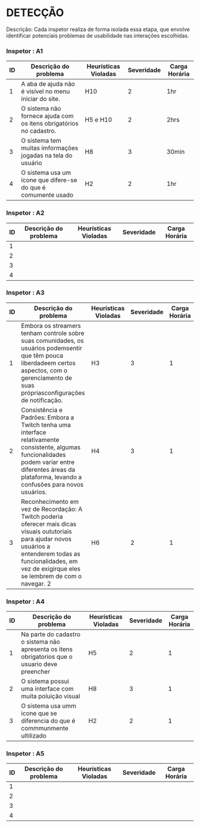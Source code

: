# DETECÇÃO

Descrição: Cada inspetor realiza de forma isolada essa etapa, que envolve identificar potenciais problemas de usabilidade nas interações escolhidas.

### Inspetor : A1

| ID | Descrição do problema | Heurísticas Violadas | Severidade | Carga Horária |
|----|-----------------------|----------------------|------------|---------------|
|  1 |A aba de ajuda não é visível no menu iniciar do site.                       |       H10               |     2       |       1hr        |
|  2 | O sistema não fornece ajuda com os itens obrigatórios no cadastro.                      |       H5 e H10               |       2     |       2hrs        |
|  3 | O sistema tem muitas imformações jogadas na tela do usuário                      |         H8             |     3       |     30min          |
|  4 | O sistema usa um ícone que difere-se do que é comumente usado                      |         H2             |      2      |      1hr         |

### Inspetor : A2

| ID | Descrição do problema | Heurísticas Violadas | Severidade | Carga Horária |
|----|-----------------------|----------------------|------------|---------------|
|  1 |                       |                      |            |               |
|  2 |                       |                      |            |               |
|  3 |                       |                      |            |               |
|  4 |                       |                      |            |               |

### Inspetor : A3

| ID | Descrição do problema        | Heurísticas Violadas | Severidade | Carga Horária |
|----|-----------------------       |----------------------|------------|---------------|
|  1 |Embora os streamers tenham controle sobre suas comunidades, os usuários podemsentir que têm pouca liberdadeem certos aspectos, com o gerenciamento de suas própriasconfigurações de notificação.| H3  |          3 |           1    |           
|  2 |Consistência e Padrões: Embora a Twitch tenha uma interface relativamente consistente, algumas funcionalidades podem variar entre diferentes áreas da plataforma, levando a confusões para novos usuários.                             |     H4                 |       3     |        1       |
| 3 |Reconhecimento em vez de Recordação: A Twitch poderia oferecer mais dicas visuais oututoriais para ajudar novos usuários a entenderem todas as funcionalidades, em vez de exigirque eles se lembrem de com o navegar.                  2            |      H6                |         2   |          1     |
                                                          

### Inspetor : A4

| ID | Descrição do problema | Heurísticas Violadas | Severidade | Carga Horária |
|----|-----------------------|----------------------|------------|---------------|
|  1 | Na parte do cadastro o sistema não apresenta os itens obrigatorios que o usuario deve preencher|            H5     |          2  |        1       |
|  2 |O sistema possui uma interface com muita poluição visual                       |          H8            |     3       |       1        |
|  3 | O sistema usa umm icone que se diferencia do que é commmunmente ultilizado                    |         H2             |      2      |    1           |


### Inspetor : A5

| ID | Descrição do problema | Heurísticas Violadas | Severidade | Carga Horária |
|----|-----------------------|----------------------|------------|---------------|
|  1 |                       |                      |            |               |
|  2 |                       |                      |            |               |
|  3 |                       |                      |            |               |
|  4 |                       |                      |            |               |
